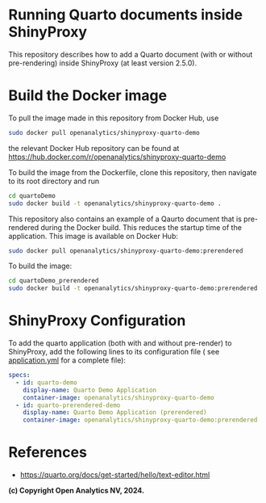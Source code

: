 # Running Quarto documents inside ShinyProxy

This repository describes how to add a Quarto document (with or without
pre-rendering) inside ShinyProxy (at least version 2.5.0).

# Build the Docker image

To pull the image made in this repository from Docker Hub, use

```bash
sudo docker pull openanalytics/shinyproxy-quarto-demo
```

the relevant Docker Hub repository can be found at https://hub.docker.com/r/openanalytics/shinyproxy-quarto-demo

To build the image from the Dockerfile, clone this repository, then navigate to its root directory and run

```bash
cd quartoDemo
sudo docker build -t openanalytics/shinyproxy-quarto-demo .
```

This repository also contains an example of a Qaurto document that is
pre-rendered during the Docker build. This reduces the startup time of the
application. This image is available on Docker Hub:


```bash
sudo docker pull openanalytics/shinyproxy-quarto-demo:prerendered
```

To build the image:

```bash
cd quartoDemo_prerendered
sudo docker build -t openanalytics/shinyproxy-quarto-demo:prerendered .
```

# ShinyProxy Configuration

To add the quarto application (both with and without pre-render) to ShinyProxy,
add the following lines to its configuration file (
see [application.yml](./application.yml) for a complete file):

```yaml
specs:
  - id: quarto-demo
    display-name: Quarto Demo Application
    container-image: openanalytics/shinyproxy-quarto-demo
  - id: quarto-prerendered-demo
    display-name: Quarto Demo Application (prerendered)
    container-image: openanalytics/shinyproxy-quarto-demo:prerendered
```

# References

* <https://quarto.org/docs/get-started/hello/text-editor.html>

**(c) Copyright Open Analytics NV, 2024.**
